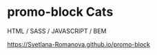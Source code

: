 # promo-block Cats

HTML / SASS / JAVASCRIPT / BEM

https://Svetlana-Romanova.github.io/promo-block
